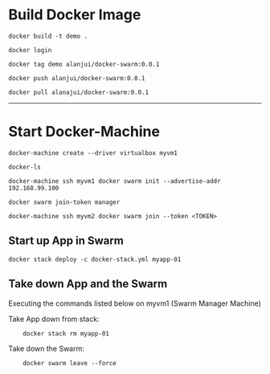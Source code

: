 

Build Docker Image
==================

```
docker build -t demo .
```

```
docker login
```

```
docker tag demo alanjui/docker-swarm:0.0.1
```

```
docker push alanjui/docker-swarm:0.0.1
```

```
docker pull alanajui/docker-swarm:0.0.1
```

---


Start Docker-Machine
====================

```
docker-machine create --driver virtualbox myvm1
```

```
docker-ls
```

```
docker-machine ssh myvm1 docker swarm init --advertise-addr 192.168.99.100
```

```
docker swarm join-token manager
```

```
docker-machine ssh myvm2 docker swarm join --token <TOKEN>
```



## Start up App in Swarm

```
docker stack deploy -c docker-stack.yml myapp-01
```



## Take down App and the Swarm

Executing the commands listed below on myvm1 (Swarm Manager Machine)

Take App down from stack:
```
	docker stack rm myapp-01
```

Take down the Swarm:
```
	docker swarm leave --force
```
